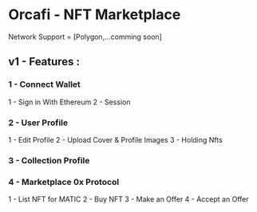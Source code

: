 # Orcafi - NFT Marketplace

Network Support = [Polygon,...comming soon]

## v1 - Features :

### 1 - Connect Wallet
   1 - Sign in With Ethereum
   2 - Session

### 2 - User Profile
   1 - Edit Profile
   2 - Upload Cover & Profile Images
   3 - Holding Nfts

### 3 - Collection Profile

### 4 - Marketplace 0x Protocol
   1 - List NFT for MATIC
   2 - Buy NFT
   3 - Make an Offer
   4 - Accept an Offer
